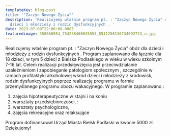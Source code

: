 ```yaml
---
templateKey: blog-post
title: '"Zaczyn Nowego Życia"'
description: 'Realizujemy właśnie program pt. : "Zaczyn Nowego Życia" obóz dla
  dzieci i młodzieży z rodzin dysfunkcyjnych . '
date: 2023-07-09T22:00:00.000Z
featuredimage: 358666984_754238460035553_8511250136734092723_n.jpg
---
```

Realizujemy właśnie program pt. : "Zaczyn Nowego Życia" obóz dla dzieci i młodzieży z rodzin dysfunkcyjnych . Program zaplanowano dla łącznie dla 18 dzieci, w tym 5 dzieci z Bielska Podlaskiego w wieku w wieku szkolnym 7-16 lat. Celem realizacji przedsięwzięcia jest  przeciwdziałanie uzależnieniom i zapobieganie patologiom społecznym , szczególnie w ramach  profilaktyki alkoholowej wśród dzieci i młodzieży z środowisk, rodzin dysfunkcyjnych  poprzez realizację programu  w formie przemyślanego programu obozu wakacyjnego. 
W programie zaplanowano :

1. zajęcia hipoterapeutyczne w stajni i na koniu 
2. warsztaty przedsiębiorczości,   : 
3. warsztaty psychologiczne,  
4. zajęcia rekreacyjne  oraz relaksujące 

Program dofinansował Urząd Miasta Bielsk Podlaski w kwocie 5000 zł. Dziękujemy!